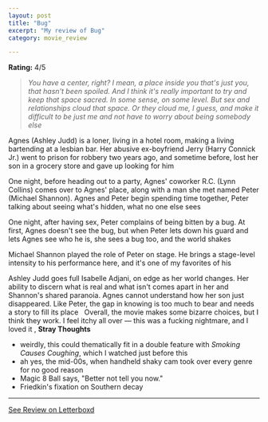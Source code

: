 ```yaml
---
layout: post
title: "Bug"
excerpt: "My review of Bug"
category: movie_review

---
```


**Rating:** 4/5

<blockquote><i>You have a center, right? I mean, a place inside you that's just you, that hasn't been spoiled. And I think it's really important to try and keep that space sacred. In some sense, on some level. But sex and relationships cloud that space. Or they cloud me, I guess, and make it difficult to be just me and not have to worry about being somebody else</i></blockquote>Agnes (Ashley Judd) is a loner, living in a hotel room, making a living bartending at a lesbian bar. Her abusive ex-boyfriend Jerry (Harry Connick Jr.) went to prison for robbery two years ago, and sometime before, lost her son in a grocery store and gave up looking for him

One night, before heading out to a party, Agnes' coworker R.C. (Lynn Collins) comes over to Agnes' place, along with a man she met named Peter (Michael Shannon). Agnes and Peter begin spending time together, Peter talking about seeing what's hidden, what no one else sees

One night, after having sex, Peter complains of being bitten by a bug. At first, Agnes doesn't see the bug, but when Peter lets down his guard and lets Agnes see who he is, she sees a bug too, and the world shakes

Michael Shannon played the role of Peter on stage. He brings a stage-level intensity to his performance here, and it's one of my favorites of his

Ashley Judd goes full Isabelle Adjani, on edge as her world changes. Her ability to discern what is real and what isn't comes apart in her and Shannon's shared paranoia. Agnes cannot understand how her son just disappeared. Like Peter, the gap in knowing is too much to bear and needs a story to fill its place
 
Overall, the movie makes some bizarre choices, but I think they work. I feel itchy all over — this was a fucking nightmare, and I loved it
,
<b>Stray Thoughts</b>
* weirdly, this could thematically fit in a double feature with <i>Smoking Causes Coughing</i>, which I watched just before this
* ah yes, the mid-00s, when handheld shaky cam took over every genre for no good reason
* Magic 8 Ball says, "Better not tell you now."
* Friedkin's fixation on Southern decay

<hr>

[See Review on Letterboxd](https://boxd.it/4BTTA9)
